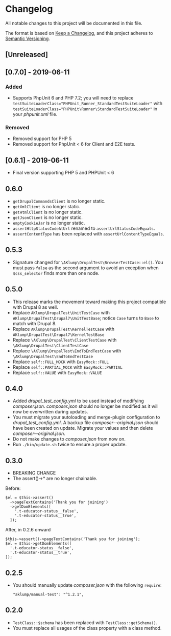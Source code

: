 # Changelog
All notable changes to this project will be documented in this file.

The format is based on [Keep a Changelog](https://keepachangelog.com/en/1.0.0/),
and this project adheres to [Semantic Versioning](https://semver.org/spec/v2.0.0.html).

## [Unreleased]

## [0.7.0] - 2019-06-11
### Added
- Supports PhpUnit 6 and PHP 7.2; you will need to replace `testSuiteLoaderClass="PHPUnit_Runner_StandardTestSuiteLoader"` with `testSuiteLoaderClass="PHPUnit\Runner\StandardTestSuiteLoader"` in your _phpunit.xml_ file.
  
### Removed
- Removed support for PHP 5
- Removed support for PhpUnit < 6 for Client and E2E tests.

## [0.6.1] - 2019-06-11

* Final version supporting PHP 5 and PHPUnit < 6

## 0.6.0
 
* `getDrupalCommandsClient` is no longer static.
* `getXmlClient` is no longer static.
* `getHtmlClient` is no longer static.
* `getJsonClient` is no longer static.
* `emptyCookieJar` is no longer static. 
* `assertHttpStatusCodeAtUrl` renamed to `assertUrlStatusCodeEquals`.
* `assertContentType` has been replaced with `assertUrlContentTypeEquals`.

## 0.5.3

* Signature changed for `\AKlump\DrupalTest\BrowserTestCase::el()`.  You must pass `false` as the second argument to avoid an exception when `$css_selector` finds more than one node.

## 0.5.0

* This release marks the movement toward making this project compatible with Drupal 8 as well.
* Replace `AKlump\DrupalTest\UnitTestCase` with `AKlump\DrupalTest\Drupal7\UnitTestBase`; notice `Case` turns to `Base` to match with Drupal 8.
* Replace `AKlump\DrupalTest\KernelTestCase` with `AKlump\DrupalTest\Drupal7\KernelTestBase`
* Replace `\AKlump\DrupalTest\ClientTestCase` with `\AKlump\DrupalTest\ClientTestCase`
* Replace `\AKlump\DrupalTest\EndToEndTestCase` with `\AKlump\DrupalTest\EndToEndTestCase`
* Replace `self::FULL_MOCK` with `EasyMock::FULL`
* Replace `self::PARTIAL_MOCK` with `EasyMock::PARTIAL`
* Replace `self::VALUE` with `EasyMock::VALUE`

## 0.4.0

* Added _drupal_test_config.yml_ to be used instead of modifying _composer.json_.  _composer.json_ should no longer be modified as it will now be overwritten during updates.
* You must migrate your autoloading and merge-plugin configuration to _drupal_test_config.yml_.  A backup file _composer--original.json_ should have been created on update.  Migrate your values and then delete _composer--original.json_.
* Do not make changes to _composer.json_ from now on.
* Run `./bin/update.sh` twice to ensure a proper update.

## 0.3.0

* BREAKING CHANGE
* The assert()->* are no longer chainable.

Before:

    $el = $this->assert()
      ->pageTextContains('Thank you for joining')
      ->getDomElements([
        '.t-educator-status__false',
        '.t-educator-status__true',
      ]);
    
After, in 0.2.6 onward

    $this->assert()->pageTextContains('Thank you for joining');
    $el = $this->getDomElements([
      '.t-educator-status__false',
      '.t-educator-status__true',
    ]);    
  
## 0.2.5

* You should manually update _composer.json_ with the following `require`:

      "aklump/manual-test": "^1.2.1",

## 0.2.0

* `TestClass::$schema` has been replaced with `TestClass::getSchema()`.
* You must replace all usages of the class property with a class method.
